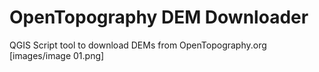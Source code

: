 # OpenTopography DEM Downloader
 QGIS Script tool to download DEMs from OpenTopography.org
[images/image 01.png]
